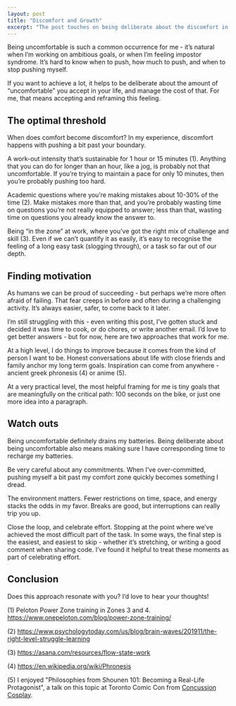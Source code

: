 ```yaml
---
layout: post
title: "Discomfort and Growth"
excerpt: "The post touches on being deliberate about the discomfort in our lives. What's the optimal threshold where growth happens? How to find motivation for staying uncomfortable? Any advice on managing the risks of over doing it?"
---
```

Being uncomfortable is such a common occurrence for me - it’s natural when I’m working on ambitious goals, or when I’m feeling impostor syndrome. It’s hard to know when to push, how much to push, and when to stop pushing myself. 

If you want to achieve a lot, it helps to be deliberate about the amount of “uncomfortable” you accept in your life, and manage the cost of that. For me, that means accepting and reframing this feeling. 

## The optimal threshold

When does comfort become discomfort? 
In my experience, discomfort happens with pushing a bit past your boundary. 

A work-out intensity that’s sustainable for 1 hour or 15 minutes (1). Anything that you can do for longer than an hour, like a jog, is probably not that uncomfortable. If you’re trying to maintain a pace for only 10 minutes, then you’re probably pushing too hard.

Academic questions where you’re making mistakes about 10-30% of the time (2). Make mistakes more than that, and you’re probably wasting time on questions you’re not really equipped to answer; less than that, wasting time on questions you already know the answer to.

Being “in the zone” at work, where you’ve got the right mix of challenge and skill (3). Even if we can’t quantify it as easily, it’s easy to recognise the feeling of a long easy task (slogging through), or a task so far out of our depth.

## Finding motivation
As humans we can be proud of succeeding - but perhaps we’re more often afraid of failing. That fear creeps in before and often during a challenging activity. It’s always easier, safer, to come back to it later. 

I’m still struggling with this - even writing this post, I’ve gotten stuck and decided it was time to cook, or do chores, or write another email. I’d love to get better answers - but for now, here are two approaches that work for me.

At a high level, I do things to improve because it comes from the kind of person I want to be. Honest conversations about life with close friends and family anchor my long term goals. Inspiration can come from anywhere - ancient greek phronesis (4) or anime (5).

At a very practical level, the most helpful framing for me is tiny goals that are meaningfully on the critical path: 100 seconds on the bike, or just one more idea into a paragraph. 

## Watch outs
Being uncomfortable definitely drains my batteries. Being deliberate about being uncomfortable also means making sure I have corresponding time to recharge my batteries.

Be very careful about any commitments. When I’ve over-committed, pushing myself a bit past my comfort zone quickly becomes something I dread. 

The environment matters. Fewer restrictions on time, space, and energy stacks the odds in my favor. Breaks are good, but interruptions can really trip you up. 

Close the loop, and celebrate effort. Stopping at the point where we’ve achieved the most difficult part of the task. In some ways, the final step is the easiest, and easiest to skip - whether it’s stretching, or writing a good comment when sharing code. I’ve found it helpful to treat these moments as part of celebrating effort. 

## Conclusion
Does this approach resonate with you? I’d love to hear your thoughts!

(1) Peloton Power Zone training in Zones 3 and 4. 
https://www.onepeloton.com/blog/power-zone-training/

(2) https://www.psychologytoday.com/us/blog/brain-waves/201911/the-right-level-struggle-learning

(3) https://asana.com/resources/flow-state-work

(4) https://en.wikipedia.org/wiki/Phronesis

(5) I enjoyed "Philosophies from Shounen 101: Becoming a Real-Life Protagonist", a talk on this topic at Toronto Comic Con from [Concussion Cosplay](https://fanexpohq.com/comicontoronto/guests/concussioncosplay/).